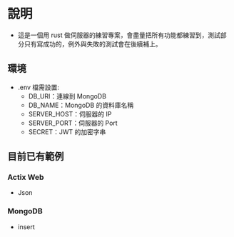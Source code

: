 # 說明

- 這是一個用 rust 做伺服器的練習專案，會盡量把所有功能都練習到，測試部分只有寫成功的，例外與失敗的測試會在後續補上。

## 環境

- .env 檔需設置:
    - DB_URI：連線到 MongoDB
    - DB_NAME：MongoDB 的資料庫名稱
    - SERVER_HOST：伺服器的 IP
    - SERVER_PORT：伺服器的 Port
    - SECRET：JWT 的加密字串

## 目前已有範例

### Actix Web

- Json

### MongoDB

- insert